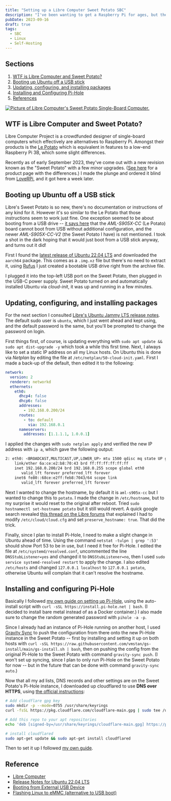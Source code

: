 ```yaml
---
title: "Setting up a Libre Computer Sweet Potato SBC"
description: "I've been wanting to get a Raspberry Pi for ages, but they were out of stock for the longest time, and even now as they return to stock the prices are higher than they used to be. So I settled for a Pi-alternative from Libre Computer, and paid the $30 early access price for their new Sweet Potato SBC. Here's how I set it up."
pubDate: 2023-09-16
draft: true
tags:
  - SBC
  - Linux
  - Self-Hosting
---
```


## Sections

1. [WTF is Libre Computer and Sweet Potato?](#what)
2. [Booting up Ubuntu off a USB stick](#boot)
3. [Updating, configuring, and installing packages](#config)
4. [Installing and Configuring Pi-Hole](#pihole)
5. [References](#ref)

<a href="/img/blog/sweet-potato.jpg" target="_blank"><img src="/img/blog/sweet-potato.jpg" alt="Picture of Libre Computer's Sweet Potato Single-Board Computer." /></a>

<div id='what' />

## WTF is Libre Computer and Sweet Potato?

Libre Computer Project is a crowdfunded designer of single-board computers which effectively are alternatives to Raspberry Pi. Amongst their products is the <a href="https://libre.computer/products/aml-s905x-cc/" target="_blank">Le Potato</a> which is equivalent in features to a low-end Raspberry Pi 3B, which some slight differences.

Recently as of early September 2023, they've come out with a new revision known as the "Sweet Potato" with a few minor upgrades. (<a href="https://www.loverpi.com/products/libre-computer-board-aml-s905x-cc-v2" target="_blank">See here</a> for a product page with the differences.) I made the plunge and ordered it blind from <a href="https://www.loverpi.com" target="_blank">LoveRPi</a>, and it got here a week later.

<div id='boot' />

## Booting up Ubuntu off a USB stick

Libre's Sweet Potato is so new, there's no documentation or instructions of any kind for it. However it's so similar to the Le Potato that those instructions seem to work just fine. One exception seemed to be about booting from a USB drive -- <a href="https://hub.libre.computer/t/booting-from-external-usb-device-or-bootrom-unsupported-device/51" target="_blank">it says here</a> that the _AML-S905X-CC_ (Le Potato) board cannot boot from USB without additional configuration, and the newer _AML-S905X-CC-V2_ (the Sweet Potato I have) is not mentioned. I took a shot in the dark hoping that it would just boot from a USB stick anyway, and turns out it did!

First I found the <a href="https://distro.libre.computer/ci/ubuntu/22.04" target="_blank">latest release of Ubuntu 22.04 LTS</a> and downloaded the `aarch64` package. This comes as a `.img.xz` file but there's no need to extract it, using <a href="https://rufus.ie/en" target="_blank">Rufus</a> I just created a bootable USB drive right from the archive file.

I plugged it into the top-left USB port on the Sweet Potato, then plugged in the USB-C power supply. Sweet Potato turned on and automatically installed Ubuntu via _cloud-init_, it was up and running in a few minutes.

<div id='config' />

## Updating, configuring, and installing packages

For the next section I consulted <a href="https://hub.libre.computer/t/ubuntu-22-04-lts-server-release-notes/63" target="_blank">Libre's Ubuntu Jammy LTS release notes</a>. The default sudo user is `ubuntu`, which I just went ahead and kept using, and the default password is the same, but you'll be prompted to change the password on login.

First things first, of course, is updating everything with `sudo apt update && sudo apt dist-upgrade -y` which took a while this first time. Next, I always like to set a static IP address on all my Linux hosts. On Ubuntu this is done via _Netplan_ by editing the file at `/etc/netplan/50-cloud-init.yaml`. First I made a back-up of the default, then edited it to the following:

```yaml
network:
  version: 2
  renderer: networkd
  ethernets:
    eth0:
      dhcp4: false
      dhcp6: false
      addresses:
        - 192.168.0.200/24
      routes:
        - to: default
          via: 192.168.0.1
      nameservers:
        addresses: [1.1.1.1, 1.0.0.1]
```

I applied the changes with `sudo netplan apply` and verified the new IP address with `ip a`, which gave the following output:

```bash
2: eth0: <BROADCAST,MULTICAST,UP,LOWER_UP> mtu 1500 qdisc mq state UP group default qlen 1000
    link/ether 6a:ce:e2:b8:70:43 brd ff:ff:ff:ff:ff:ff
    inet 192.168.0.200/24 brd 192.168.0.255 scope global eth0
       valid_lft forever preferred_lft forever
    inet6 fe80::68ce:e2ff:feb8:7043/64 scope link
       valid_lft forever preferred_lft forever
```

Next I wanted to change the hostname, by default it is `aml-s905x-cc` but I wanted to change this to `potato`. I made the change in `/etc/hostname`, but to my surprise it would reset to the original after reboot. Tried `sudo hostnamectl set-hostname potato` but it still would revert. A quick google search revealed <a href="https://hub.libre.computer/t/hostname-keep-changing-when-reboot/138" target="_blank">this thread on the Libre forums</a> that explained I had to modify `/etc/cloud/cloud.cfg` and set `preserve_hostname: true`. That did the trick.

Finally, since I plan to install Pi-Hole, I need to make a slight change in Ubuntu ahead of time. Using the command `netstat -tulpn | grep ':53'` should show Port 53 to be in use, but I need it free for Pi-Hole. I edited the file at `/etc/systemd/resolved.conf`, uncommented the line `DNSStubListener=yes` and changed it to `DNSStubListener=no`, then I used `sudo service systemd-resolved restart` to apply the change. I also edited `/etc/hosts` and changed `127.0.0.1 localhost` to `127.0.0.1 potato`, otherwise Ubuntu will complain that it can't resolve the hostname.

<div id='pihole' />

## Installing and configuring Pi-Hole

Basically I followed <a href="set-up-pihole-on-linux" target="_blank">my own guide on setting up Pi-Hole</a>, using the auto-install script with `curl -sSL https://install.pi-hole.net | bash`. (I decided to install bare metal instead of as a Docker container.) I also made sure to change the random generated password with `pihole -a -p`.

Since I already had an instance of Pi-Hole running on another host, I used <a href="https://github.com/vmstan/gravity-sync" target="_blank">Gravity Sync</a> to push the configuration from there onto the new Pi-Hole instance in the Sweet Potato -- first by installing and setting it up on both hosts with `curl -sSL https://raw.githubusercontent.com/vmstan/gs-install/main/gs-install.sh | bash`, then on pushing the config from the original Pi-Hole to the Sweet Potato with command `gravity-sync push`. (I won't set up syncing, since I plan to only run Pi-Hole on the Sweet Potato for now -- but in the future that can be done with command `gravity-sync auto`.)

Now that all my ad lists, DNS records and other settings are on the Sweet Potato's Pi-Hole instance, I downloaded up cloudflared to use **DNS over HTTPS**, using <a href="https://pkg.cloudflare.com/index.html#ubuntu-jammy" target="_blank">the official instructions</a>:

```bash
# Add cloudflare gpg key
sudo mkdir -p --mode=0755 /usr/share/keyrings
curl -fsSL https://pkg.cloudflare.com/cloudflare-main.gpg | sudo tee /usr/share/keyrings/cloudflare-main.gpg >/dev/null

# Add this repo to your apt repositories
echo 'deb [signed-by=/usr/share/keyrings/cloudflare-main.gpg] https://pkg.cloudflare.com/cloudflared jammy main' | sudo tee /etc/apt/sources.list.d/cloudflared.list

# install cloudflared
sudo apt-get update && sudo apt-get install cloudflared
```

Then to set it up I followed <a href="using-dns-over-https-with-pihole" target="_blank">my own guide</a>.

<div id='ref' />

## Reference

- <a href="https://libre.computer" target="_blank">Libre Computer</a>
- <a href="https://hub.libre.computer/t/ubuntu-22-04-lts-server-release-notes/63" target="_blank">Release Notes for Ubuntu 22.04 LTS</a>
- <a href="https://hub.libre.computer/t/booting-from-external-usb-device-or-bootrom-unsupported-device/51" target="_blank">Booting from External USB Device</a>
- <a href="https://hub.libre.computer/t/libre-computer-aml-s905x-cc-emmc-flashing-steps-from-linux/33" target="_blank">Flashing Linux to eMMC (alternative to USB boot)</a>
